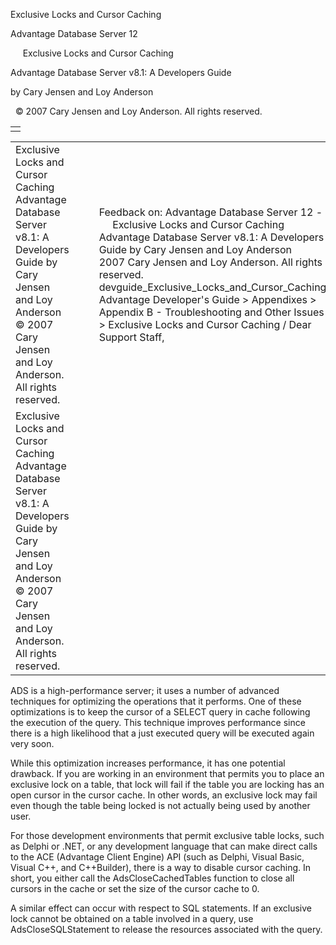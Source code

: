 Exclusive Locks and Cursor Caching




Advantage Database Server 12  

     Exclusive Locks and Cursor Caching

Advantage Database Server v8.1: A Developers Guide

by Cary Jensen and Loy Anderson

  © 2007 Cary Jensen and Loy Anderson. All rights reserved.

|  |
| --- |
|  |

|  |  |  |  |  |
| --- | --- | --- | --- | --- |
| Exclusive Locks and Cursor Caching  Advantage Database Server v8.1: A Developers Guide  by Cary Jensen and Loy Anderson    © 2007 Cary Jensen and Loy Anderson. All rights reserved. |  |  | Feedback on: Advantage Database Server 12 -      Exclusive Locks and Cursor Caching Advantage Database Server v8.1: A Developers Guide by Cary Jensen and Loy Anderson     2007 Cary Jensen and Loy Anderson. All rights reserved. devguide\_Exclusive\_Locks\_and\_Cursor\_Caching Advantage Developer's Guide > Appendixes > Appendix B - Troubleshooting and Other Issues > Exclusive Locks and Cursor Caching / Dear Support Staff, |  |
| Exclusive Locks and Cursor Caching  Advantage Database Server v8.1: A Developers Guide  by Cary Jensen and Loy Anderson    © 2007 Cary Jensen and Loy Anderson. All rights reserved. |  |  |  |  |

ADS is a high-performance server; it uses a number of advanced techniques for optimizing the operations that it performs. One of these optimizations is to keep the cursor of a SELECT query in cache following the execution of the query. This technique improves performance since there is a high likelihood that a just executed query will be executed again very soon.

While this optimization increases performance, it has one potential drawback. If you are working in an environment that permits you to place an exclusive lock on a table, that lock will fail if the table you are locking has an open cursor in the cursor cache. In other words, an exclusive lock may fail even though the table being locked is not actually being used by another user.

For those development environments that permit exclusive table locks, such as Delphi or .NET, or any development language that can make direct calls to the ACE (Advantage Client Engine) API (such as Delphi, Visual Basic, Visual C++, and C++Builder), there is a way to disable cursor caching. In short, you either call the AdsCloseCachedTables function to close all cursors in the cache or set the size of the cursor cache to 0.

A similar effect can occur with respect to SQL statements. If an exclusive lock cannot be obtained on a table involved in a query, use AdsCloseSQLStatement to release the resources associated with the query.